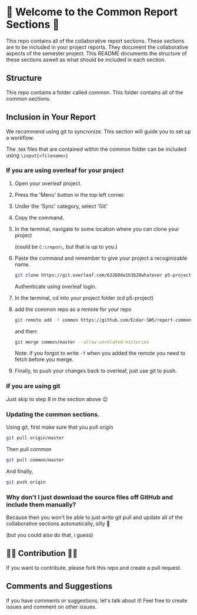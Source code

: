 # 🎊 Welcome to the Common Report Sections 🥳

This repo contains all of the collaborative report sections. These sections are to be included in your project reports. They document the collaborative aspects of the semester project. This README documents the structure of these sections aswell as what should be included in each section.

## Structure

This repo contains a folder called common. This folder contains all of the common sections.

## Inclusion in Your Report
We recommend using git to syncronize. This section will guide you to set up a workflow.

The .tex files that are contained within the common folder can be included using `\input{<filename>}`

### If you are using overleaf for your project

1. Open your overleaf project.
2. Press the 'Menu' button in the top left corner.
3. Under the 'Sync' category, select 'Git'
4. Copy the command.
5. In the terminal, navigate to some location where you can clone your project

   (could be `C:\repos\`, but that is up to you.)

6. Paste the command and remember to give your project a recoginizable name.
   ``` bash
   git clone https://git.overleaf.com/63260da163b20whatever p5-project
   ```
   Authenticate using overleaf login.

7. In the terminal, cd into your project folder (cd p5-project)
8. add the common repo as a remote for your repo
   ``` bash
   git remote add -f common https://github.com/Ecdar-SW5/report-common.git
   ```
   and then:
   ``` bash
   git merge common/master --allow-unrelated-histories
   ```
   Note: if you forgot to write `-f` when you added the remote you need to fetch before you merge.

9. Finally, to push your changes back to overleaf, just use git to push.

### If you are using git
Just skip to step 8 in the section above 😉

### Updating the common sections.
Using git, first make sure that you pull origin
``` bash
git pull origin/master
```
Then pull common
``` bash
git pull common/master
```
And finally,
``` bash
git push origin
```

### Why don't I just download the source files off GitHub and include them manually?

Because then you won't be able to just write git pull and update all of the collaborative sections automatically, silly 🤪

(but you could also do that, i guess)

## 🎉🎉 Contribution 🎉🎉
If you want to contribute, please fork this repo and create a pull request.

## Comments and Suggestions
If you have comments or suggestions, let's talk about it!
Feel free to create issues and comment on other issues.

